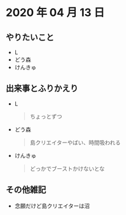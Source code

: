 # 2020 年 04 月 13 日

## やりたいこと

- L
- どう森
- けんきゅ

## 出来事とふりかえり

- L
  > ちょっとずつ
- どう森
  > 島クリエイターやばい、時間吸われる
- けんきゅ
  > どっかでブーストかけないとな

## その他雑記

- 念願だけど島クリエイターは沼
